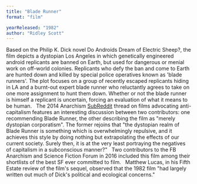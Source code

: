 ```yaml
---
title: "Blade Runner"
format: "film"

yearReleased: "1982"
author: "Ridley Scott"
---
```

Based on the Philip K. Dick novel Do  Androids Dream of Electric Sheep?, the film depicts a dystopian  Los Angeles in which genetically engineered android replicants are  banned on Earth, but used for dangerous or menial work on off-world  colonies. Replicants who defy the ban and come to Earth are hunted  down and killed by special police operatives known as 'blade  runners'. The plot focuses on a group of recently escaped replicants  hiding in LA and a burnt-out expert blade runner who reluctantly  agrees to take on one more assignment to hunt them down. Whether or  not the blade runner is himself a replicant is uncertain, forcing an  evaluation of what it means to be human.
 
The 2014 Anarchism <a href="https://www.reddit.com/r/Anarchism/comments/2a2r93/can_we_compile_a_list_of_the_top_films_advocating/"> SubReddit</a> thread on films advocating anti-capitalism features an  interesting discussion between two contributors: one recommending  Blade Runner, the other describing the film as "merely dystopian  corporatism". The former rejoins that "the dystopian realm of  Blade Runner is something which is overwhelmingly repulsive, and  it achieves this style by doing nothing but extrapolating the  effects of our current society. Surely then, it is at the very least  portraying the negatives of capitalism in a subconscious manner?"
 
Two contributors to the FB Anarchism and  Science Fiction Forum in 2016 included this film among their shortlists of the best  SF ever committed to film.
 
Matthew Lucas, in his Fifth Estate review of the  film's sequel, observed that the 1982 film "had largely written out much of  Dick's political and ecological concerns."